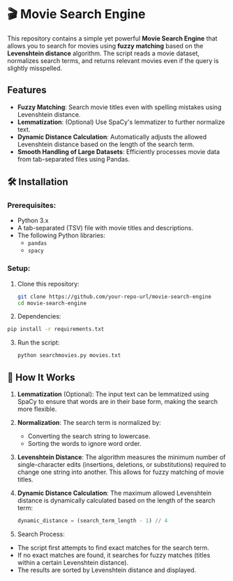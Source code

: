 # 🎬 Movie Search Engine

This repository contains a simple yet powerful **Movie Search Engine** that allows you to search for movies using **fuzzy matching** based on the **Levenshtein distance** algorithm. The script reads a movie dataset, normalizes search terms, and returns relevant movies even if the query is slightly misspelled.

## Features

- **Fuzzy Matching**: Search movie titles even with spelling mistakes using Levenshtein distance.
- **Lemmatization**: (Optional) Use SpaCy's lemmatizer to further normalize text.
- **Dynamic Distance Calculation**: Automatically adjusts the allowed Levenshtein distance based on the length of the search term.
- **Smooth Handling of Large Datasets**: Efficiently processes movie data from tab-separated files using Pandas.

## 🛠️ Installation

### Prerequisites:
- Python 3.x
- A tab-separated (TSV) file with movie titles and descriptions.
- The following Python libraries:
  - `pandas`
  - `spacy`

### Setup:

1. Clone this repository:
   ```bash
   git clone https://github.com/your-repo-url/movie-search-engine
   cd movie-search-engine
   ```
2. Dependencies:
  ```bash
  pip install -r requirements.txt
  ```
3. Run the script:
   ```bash
   python searchmovies.py movies.txt
   ```

## 🧠 How It Works

1. **Lemmatization** (Optional): The input text can be lemmatized using SpaCy to ensure that words are in their base form, making the search more flexible.

2. **Normalization**: The search term is normalized by:
   - Converting the search string to lowercase.
   - Sorting the words to ignore word order.

3. **Levenshtein Distance**: The algorithm measures the minimum number of single-character edits (insertions, deletions, or substitutions) required to change one string into another. This allows for fuzzy matching of movie titles.

4. **Dynamic Distance Calculation**: The maximum allowed Levenshtein distance is dynamically calculated based on the length of the search term:
   ```python
   dynamic_distance = (search_term_length - 1) // 4
   ```
5. Search Process:
  - The script first attempts to find exact matches for the search term.
  - If no exact matches are found, it searches for fuzzy matches (titles within a certain Levenshtein distance).
  - The results are sorted by Levenshtein distance and displayed.
